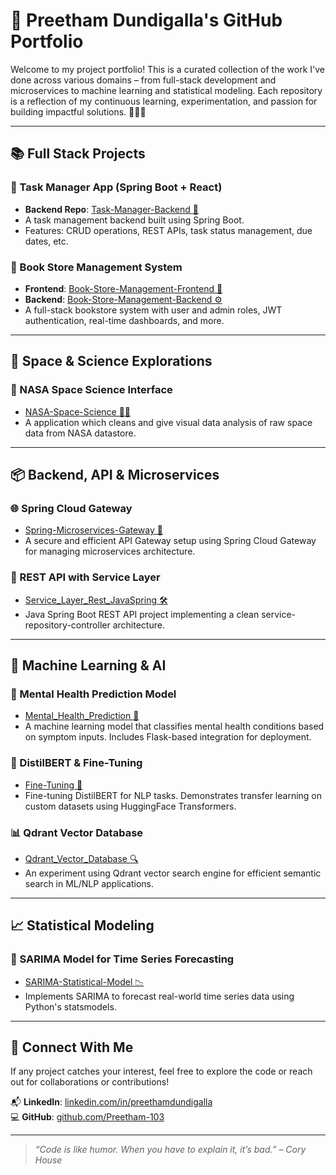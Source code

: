 # 🚀 Preetham Dundigalla's GitHub Portfolio

Welcome to my project portfolio! This is a curated collection of the work I've done across various domains – from full-stack development and microservices to machine learning and statistical modeling. Each repository is a reflection of my continuous learning, experimentation, and passion for building impactful solutions. 🔧👨‍💻

---

## 📚 Full Stack Projects

### 📝 Task Manager App (Spring Boot + React)
- **Backend Repo**: [Task-Manager-Backend 🔗](https://github.com/Preetham-103/Task-Manager-Backend)
- A task management backend built using Spring Boot.
- Features: CRUD operations, REST APIs, task status management, due dates, etc.

### 📖 Book Store Management System
- **Frontend**: [Book-Store-Management-Frontend 🎨](https://github.com/Preetham-103/Book-Store-Management-Frontend)
- **Backend**: [Book-Store-Management-Backend ⚙️](https://github.com/Preetham-103/Book-Store-Management-Backend)
- A full-stack bookstore system with user and admin roles, JWT authentication, real-time dashboards, and more.

---

## 🌌 Space & Science Explorations

### 🚀 NASA Space Science Interface
- [NASA-Space-Science 👨‍🚀](https://github.com/Preetham-103/NASA-Space-Science)
- A application which cleans and give visual data analysis of raw space data from NASA datastore.

---

## 📦 Backend, API & Microservices

### 🌐 Spring Cloud Gateway
- [Spring-Microservices-Gateway 🚪](https://github.com/Preetham-103/Spring-Microservices-Gateway)
- A secure and efficient API Gateway setup using Spring Cloud Gateway for managing microservices architecture.

### 🔧 REST API with Service Layer
- [Service_Layer_Rest_JavaSpring 🛠️](https://github.com/Preetham-103/Service_Layer_Rest_JavaSpring)
- Java Spring Boot REST API project implementing a clean service-repository-controller architecture.

---

## 🧠 Machine Learning & AI

### 🧘 Mental Health Prediction Model
- [Mental_Health_Prediction 💊](https://github.com/Preetham-103/Mental_Health_Prediction)
- A machine learning model that classifies mental health conditions based on symptom inputs. Includes Flask-based integration for deployment.

### 🧠 DistilBERT & Fine-Tuning
- [Fine-Tuning 🤖](https://github.com/Preetham-103/Fine-Tuning)
- Fine-tuning DistilBERT for NLP tasks. Demonstrates transfer learning on custom datasets using HuggingFace Transformers.

### 📊 Qdrant Vector Database
- [Qdrant_Vector_Database 🔍](https://github.com/Preetham-103/Qdrant_Vector_Database)
- An experiment using Qdrant vector search engine for efficient semantic search in ML/NLP applications.

---

## 📈 Statistical Modeling

### 🔢 SARIMA Model for Time Series Forecasting
- [SARIMA-Statistical-Model 📉](https://github.com/Preetham-103/SARIMA-Statistical-Model)
- Implements SARIMA to forecast real-world time series data using Python's statsmodels.

---

## 🧩 Connect With Me

If any project catches your interest, feel free to explore the code or reach out for collaborations or contributions!

📬 **LinkedIn**: [linkedin.com/in/preethamdundigalla](https://www.linkedin.com/in/preetham-dundigalla-b77283228/)  
💻 **GitHub**: [github.com/Preetham-103](https://github.com/Preetham-103)

---

> _“Code is like humor. When you have to explain it, it’s bad.” – Cory House_
